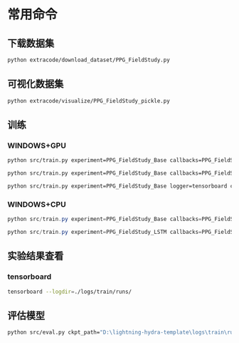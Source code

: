 # 常用命令
## 下载数据集
```zsh
python extracode/download_dataset/PPG_FieldStudy.py
```
## 可视化数据集
```zsh
python extracode/visualize/PPG_FieldStudy_pickle.py
```
## 训练

### WINDOWS+GPU

```bash
python src/train.py experiment=PPG_FieldStudy_Base callbacks=PPG_FieldStudy logger=tensorboard

python src/train.py experiment=PPG_FieldStudy_Base callbacks=PPG_FieldStudy logger=tensorboard trainer=gpu

python src/train.py experiment=PPG_FieldStudy_Base logger=tensorboard callbacks=PPG_FieldStudy trainer=gpu debug=fdr
```

### WINDOWS+CPU

```powershell
python src/train.py experiment=PPG_FieldStudy_Base callbacks=PPG_FieldStudy logger=tensorboard trainer.accelerator=cpu

python src/train.py experiment=PPG_FieldStudy_LSTM callbacks=PPG_FieldStudy logger=tensorboard trainer.accelerator=cpu
```

## 实验结果查看

### tensorboard

```bash
tensorboard --logdir=./logs/train/runs/
```

## 评估模型

```bash
python src/eval.py ckpt_path="D:\lightning-hydra-template\logs\train\runs\2024-10-06_11-35-20\checkpoints\epoch_005.ckpt"
```
